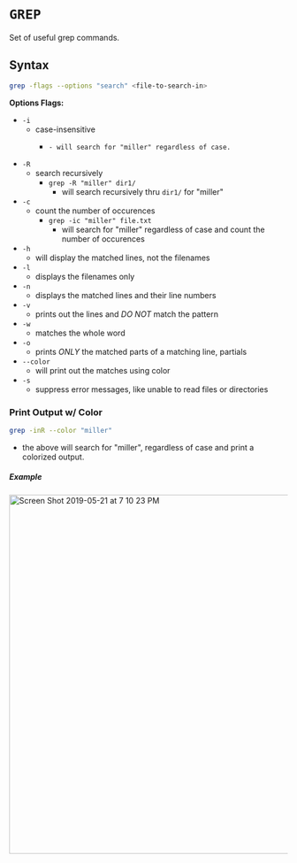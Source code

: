 # ```GREP```
Set of useful grep commands.

## Syntax
```bash
grep -flags --options "search" <file-to-search-in>
```

__Options Flags:__
- ```-i```
  - case-insensitive
    - ```grep -i "miller" file.txt
      - will search for "miller" regardless of case.
- ```-R```
  - search recursively
    - ```grep -R "miller" dir1/```
      - will search recursively thru ```dir1/``` for "miller"
- ```-c```
  - count the number of occurences
    - ```grep -ic "miller" file.txt```
      - will search for "miller" regardless of case and count the number of occurences
- ```-h```
  - will display the matched lines, not the filenames
- ```-l```
  - displays the filenames only
- ```-n```
  - displays the matched lines and their line numbers
- ```-v```
  - prints out the lines and *DO NOT* match the pattern
- ```-w```
  - matches the whole word
- ```-o```
  - prints *ONLY* the matched parts of a matching line, partials
- ```--color```
  - will print out the matches using color
- ```-s```
  - suppress error messages, like unable to read files or directories
  
### Print Output w/ Color
```bash
grep -inR --color "miller"
```
- the above will search for "miller", regardless of case and print a colorized output.
##### __Example__
<img width="649" alt="Screen Shot 2019-05-21 at 7 10 23 PM" src="https://user-images.githubusercontent.com/41505038/58142510-33a5f500-7bfc-11e9-8349-bad62ef8bb7f.png">
